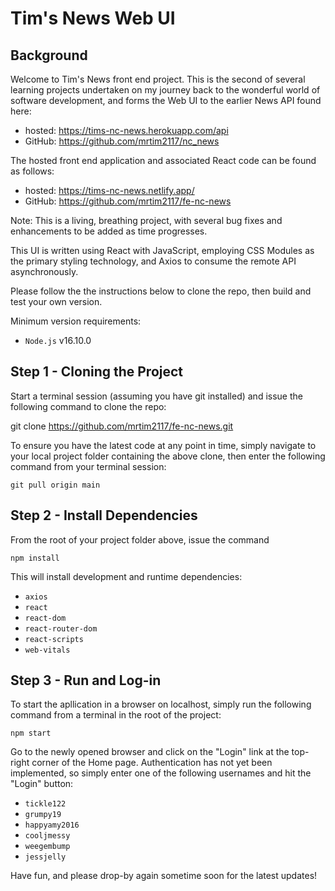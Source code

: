 # Tim's News Web UI

## Background

Welcome to Tim's News front end project. This is the second of several learning projects undertaken on my journey back to the wonderful world of software development, and forms the Web UI to the earlier News API found here:

- hosted: https://tims-nc-news.herokuapp.com/api
- GitHub: https://github.com/mrtim2117/nc_news

The hosted front end application and associated React code can be found as follows:

- hosted: https://tims-nc-news.netlify.app/
- GitHub: https://github.com/mrtim2117/fe-nc-news

Note: This is a living, breathing project, with several bug fixes and enhancements to be added as time progresses.

This UI is written using React with JavaScript, employing CSS Modules as the primary styling technology, and Axios to consume the remote API asynchronously. 

Please follow the the instructions below to clone the repo, then build and test your own version.

Minimum version requirements:

- `Node.js` v16.10.0

## Step 1 - Cloning the Project

Start a terminal session (assuming you have git installed) and issue the following command to clone the repo:

git clone https://github.com/mrtim2117/fe-nc-news.git

To ensure you have the latest code at any point in time, simply navigate to your local project folder containing the above clone, then enter the following command from your terminal session:

`git pull origin main`

## Step 2 - Install Dependencies

From the root of your project folder above, issue the command

`npm install`

This will install development and runtime dependencies:

- `axios`
- `react`
- `react-dom`
- `react-router-dom`
- `react-scripts`
- `web-vitals`

## Step 3 - Run and Log-in

To start the apllication in a browser on localhost, simply run the following command from a terminal in the root of the project:

`npm start`

Go to the newly opened browser and click on the "Login" link at the top-right corner of the Home page. Authentication has not yet been implemented, so simply enter one of the following usernames and hit the "Login" button:

- `tickle122`
- `grumpy19`
- `happyamy2016`
- `cooljmessy`
- `weegembump`
- `jessjelly`

Have fun, and please drop-by again sometime soon for the latest updates!

